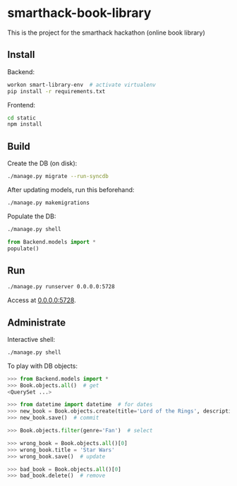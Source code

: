 # smarthack-book-library
This is the project for the smarthack hackathon (online book library)



## Install

Backend:

```bash
workon smart-library-env  # activate virtualenv
pip install -r requirements.txt
```

Frontend:

```bash
cd static
npm install
```



## Build

Create the DB (on disk):
```bash
./manage.py migrate --run-syncdb
```
After updating models, run this beforehand:

```bash
./manage.py makemigrations
```

Populate the DB:

```bash
./manage.py shell
```

```python
from Backend.models import *
populate()
```





## Run

```bash
./manage.py runserver 0.0.0.0:5728
```

Access at [0.0.0.0:5728](http://0.0.0.0:5728).



## Administrate

Interactive shell:

```bash
./manage.py shell
```

To play with DB objects:

```python
>>> from Backend.models import *
>>> Book.objects.all()  # get
<QuerySet ...>

>>> from datetime import datetime  # for dates
>>> new_book = Book.objects.create(title='Lord of the Rings', description='Book with dwarfs and elves', release_date=datetime(day=24, month=1, year=1994), genre='Fan')  # create
>>> new_book.save()  # commit

>>> Book.objects.filter(genre='Fan')  # select

>>> wrong_book = Book.objects.all()[0]
>>> wrong_book.title = 'Star Wars'
>>> wrong_book.save()  # update

>>> bad_book = Book.objects.all()[0]
>>> bad_book.delete()  # remove
```


